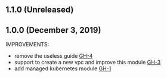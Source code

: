 ## 1.1.0 (Unreleased)
## 1.0.0 (December 3, 2019)

IMPROVEMENTS:

- remove the useless guide [GH-4](https://github.com/terraform-alicloud-modules/terraform-alicloud-managed-kubernetes/pull/4)
- support to create a new vpc and improve this module [GH-3](https://github.com/terraform-alicloud-modules/terraform-alicloud-managed-kubernetes/pull/3)
- add managed kubernetes module [GH-1](https://github.com/terraform-alicloud-modules/terraform-alicloud-managed-kubernetes/pull/1)


